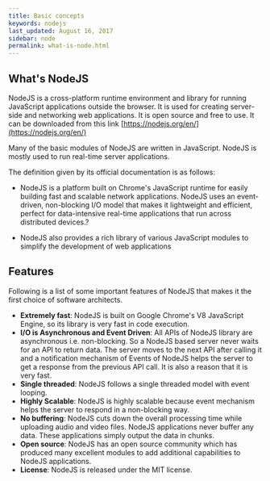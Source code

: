 ```yaml
---
title: Basic concepts
keywords: nodejs
last_updated: August 16, 2017
sidebar: node
permalink: what-is-node.html
---
```


## What's NodeJS

NodeJS is a cross-platform runtime environment and library for running JavaScript applications outside the browser. It is used for creating server-side and networking web applications. It is open source and free to use. It can be downloaded from this link [https://nodejs.org/en/](https://nodejs.org/en/)

Many of the basic modules of NodeJS are written in JavaScript. NodeJS is mostly used to run real-time server applications.

The definition given by its official documentation is as follows:

* NodeJS is a platform built on Chrome's JavaScript runtime for easily building fast and scalable network applications. NodeJS uses an event-driven, non-blocking I/O model that makes it lightweight and efficient, perfect for data-intensive real-time applications that run across distributed devices.?

* NodeJS also provides a rich library of various JavaScript modules to simplify the development of web applications

## Features

Following is a list of some important features of NodeJS that makes it the first choice of software architects.

* **Extremely fast**: NodeJS is built on Google Chrome's V8 JavaScript Engine, so its library is very fast in code execution.
* **I/O is Asynchronous and Event Driven**: All APIs of NodeJS library are asynchronous i.e. non-blocking. So a NodeJS based server never waits for an API to return data. The server moves to the next API after calling it and a notification mechanism of Events of NodeJS helps the server to get a response from the previous API call. It is also a reason that it is very fast.
* **Single threaded**: NodeJS follows a single threaded model with event looping.
* **Highly Scalable**: NodeJS is highly scalable because event mechanism helps the server to respond in a non-blocking way.
* **No buffering**: NodeJS cuts down the overall processing time while uploading audio and video files. NodeJS applications never buffer any data. These applications simply output the data in chunks.
* **Open source**: NodeJS has an open source community which has produced many excellent modules to add additional capabilities to NodeJS applications.
* **License**: NodeJS is released under the MIT license.